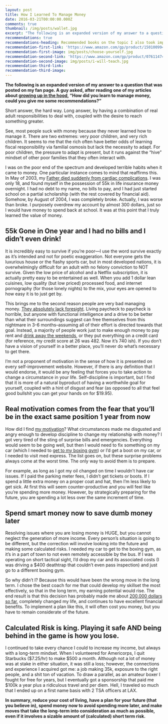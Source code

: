 ```yaml
---
layout: post
title: How I Learned To Manage Money
date: 2016-03-21T00:00:00.000Z
comments: true
thumbnail: /img/posts/wallet.jpg
excerpt: "The following is an expanded version of my answer to a question that was posted on my fan page. A guy asked, after reading one of my articles about\_growing up in the hood, “How did you learn to manage money, could you give me some recommendations?”"
recommendations: true
recommendations-heading: Recommended books on the topic I also took important ideas from
recommendation-first-link: 'https://www.amazon.com/gp/product/150100994X/ref=as_li_tl?ie=UTF8&camp=1789&creative=9325&creativeASIN=150100994X&linkCode=as2&tag=httpedwardc07-20&linkId=45627b2fc3de7726e1b43e0ea7ca3329'
recommendation-first-image: img/posts/choose-yourself.jpg
recommendation-second-link: 'https://www.amazon.com/gp/product/0761147489/ref=as_li_tl?ie=UTF8&camp=1789&creative=9325&creativeASIN=0761147489&linkCode=as2&tag=httpedwardc07-20&linkId=a80e7d517a63ddc36a8fb02eaf25d336'
recommendation-second-image: img/posts/i-will-teach.jpg
recommendation-third-link:
recommendation-third-image:
---
```



**The following is an expanded version of my answer to a question that was posted on my fan page. A guy asked, after reading one of my articles about [growing up in the hood](/2015/10/30/5-lessons-from-growing-up-in-the-hood/), “How did you learn to manage money, could you give me some recommendations?”**

Short answer, the hard way. Long answer, by having a combination of real adult responsibilities to deal with, coupled with the desire to reach something greater.

See, most people suck with money because they never learned how to manage it. There are two extremes: very poor children, and very rich children. It seems to me that the rich often have better odds of learning fiscal responsibility via familial osmosis but lack the necessity to adapt. For poor children, the pressure to adapt is present, but it runs against the “hive” mindset of other poor families that they often interact with.

I was on the poor end of the spectrum and developed terrible habits when it came to money. One particular instance comes to mind that reaffirms this. In May of 2003, my [Father died suddenly from cardiac complications](/2016/03/16/the-big-picture/). I was only 18, and found myself in the possession of 55k in life insurance money overnight. I had no debt to my name, no bills to pay, and I had just started school on a partial scholarship (with the rest covered by financial aid). Somehow, by August of 2004, I was completely broke. Actually, I was worse than broke. I purposely overdrew my account by almost 300 dollars, just so I would have money to spend back at school. It was at this point that I truly learned the value of money.

## 55k Gone in One year and I had no bills and I didn’t even drink!

It is incredibly easy to survive if you’re poor—I use the word survive exactly as it’s intended and not for poetic exaggeration. Not everyone gets the luxurious house or the flashy sports car, but in most developed nations, it is overwhelmingly difficult for an adult with no felony conviction to NOT survive. Given the low price of alcohol and a Netflix subscription, it is actually pretty easy to be entertained as well. When you add 1 dollar lean cuisines, low quality (but low priced) processed food, and internet pornography (for those lonely nights) to the mix, your eyes are opened to how easy it is to just get by.

This brings me to the second reason people are very bad managing money. [They absolutely lack foresight](/2016/01/04/self-control/). Living paycheck to paycheck is horrible, but anyone with functional intelligence and a drive to be better than what their surroundings suggest can free themselves from this nightmare in 3-6 months–assuming all of their effort is directed towards that goal. Instead, a majority of people work just to make enough money to pay rent and [drink away the weekends](/2015/11/11/how-to-know-if-you-have-a-drinking-problem/), or they put everything on a credit card (for reference, my credit score at 26 was 482. Now it’s 740 ish). If you don’t have a vision of yourself in a better place, you’ll never do what’s necessary to get there.

I’m not a proponent of motivation in the sense of how it is presented on every self-improvement website. However, if there is any definition that I would endorse, it would be any feeling that forces you to take action to change a circumstance in your life. Self-discipline is important, but I find that it is more of a natural byproduct of having a worthwhile goal for yourself, coupled with a hint of disgust and fear (as opposed to all that feel good bullshit you can get your hands on for $19.95).

## Real motivation comes from the fear that you’ll be in the exact same position 1 year from now

How did I find [my motivation](/2016/01/16/the-right-motivation/)? What circumstances made me disgusted and angry enough to develop discipline to change my relationship with money? I got very tired of the sting of surprise bills and emergencies. Everything would seem to be going well, but then I would need to fix something on my car (which I needed to [get to my boxing gym](/2015/12/17/10-reasons-you-should-box/)) or I’d get a boot on my car, or I needed to visit med express. The list goes on, but these surprise problems always come at the worst time. The only way to avoid them is to prepare.

For example, as long as I got my oil changed on time I wouldn’t have car issues. If I paid the parking meter fees, I didn’t get tickets or boots. If I spend a little extra money on a proper coat and hat, then I’m less likely to get sick. At first this will seem counter-productive and you will feel like you’re spending more money. However, by strategically preparing for the future, you are spending a lot less over the same increment of time.

## Spend smart money now to save dumb money later

Resolving issues where you are losing money is HUGE, but you cannot neglect the generation of more income. Every person’s situation is going to be different, but the correction will involve looking into the future and making some calculated risks. I needed my car to get to the boxing gym, as it’s in a part of town to not even remotely accessible by the bus. If I was operating on short tactical sight, I’d drop my car and its associated costs (I was driving a $400 deathtrap that couldn’t even pass inspection) and just go to a different boxing gym.

So why didn’t I? Because this would have been the wrong move in the long term. I chose the best coach for me that could develop my skillset the most effectively, so that in the long term, my earning potential would rise. The end result is that this decision has probably made me about [200,000 dollars so far](/2016/02/27/making-luck-a-short-story/), completely changed my life, and continues to have excellent financial benefits. To implement a plan like this, it will often cost you money, but you have to remain considerate of the future.

## Calculated Risk is king. Playing it safe AND being behind in the game is how you lose.

I continued to take every chance I could to increase my income, but always with a long-term mindset. When I volunteered for Americorps, I quit Starbucks ($7.25/hr) to make $500 a month. Although not a lot of money was at stake in either situation, it was still a loss; however, the connections and experience I acquired got me: a job making 35k, exposure to the right people, and a shit ton of vacation. To draw a parallel, as an amateur boxer I fought for free for years, but I eventually got a sponsorship that paid me $100k a year plus a ridiculous travel and per diem. Hell, I traveled so much that I ended up on a first name basis with 2 TSA officers at LAX.

**In summary, reduce your cost of living, have a plan for your future (that you believe in), spend money now to avoid spending more later, and make moves that take the long-term into consideration as much as possible, even if it involves a sizable amount of (calculated) short term risk.**